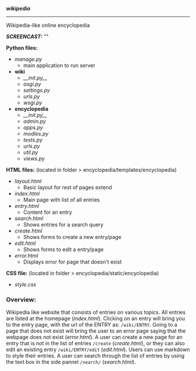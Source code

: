 ***wikipedia***

---

 Wikipedia-like online encyclopedia

***SCREENCAST:*** ""

**Python files:**
  * _manage.py_
    - main application to run server 
  * **wiki**
    - _\_\_init.py\_\__
    - _asgi.py_
    - _settings.py_
    - _urls.py_
    - _wsgi.py_
   * **encyclopedia**
     - _\_\_init.py\_\__
     - _admin.py_
     - _apps.py_
     - _modles.py_
     - _tests.py_
     - _urls.py_
     - _util.py_
     - _views.py_

**HTML files:** (located in folder > encyclopedia/templates/encyclopedia)
  * _layout.html_
    - Basic layout for rest of pages extend
  * _index.html_
    - Main page with list of all entries 
  * _entry.html_
    - Content for an entry
  * _search.html_
    - Shows entries for a search query
  * _create.html_
    - Shows forms to create a new entry/page
  * _edit.html_
    - Shows forms to edit a entry/page
  * _error.html_
    - Displays error for page that doesn't exist

**CSS file:** (located in folder > encyclopedia/static/encyclopedia)
  * _style.css_


### Overview:
Wikipedia like website that consists of entries on various topics. All entries are listed at the homepage (_index.html_). Clicking on an entry will bring you to the entry page, with the url of the ENTRY as: `/wiki/ENTRY`. Going to a page that does not exist will bring the user to an error page saying that the webpage does not exist (_error.html_). A user can create a new page for an entry that is not in the list of entries `/create` (_create.html_), or they can also edit an existing entry `/wiki/ENTRY/edit` (_edit.html_). Users can use markdown to style their entries. A user can search through the list of entries by using the text box in the side pannel `/search/` (_search.html_). 

